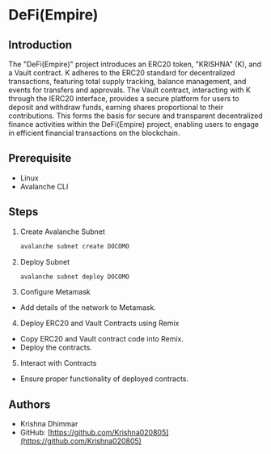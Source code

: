 # DeFi(Empire)

## Introduction

The "DeFi(Empire)" project introduces an ERC20 token, "KRISHNA" (K), and a Vault contract. K adheres to the ERC20 standard for decentralized transactions, featuring total supply tracking, balance management, and events for transfers and approvals. The Vault contract, interacting with K through the IERC20 interface, provides a secure platform for users to deposit and withdraw funds, earning shares proportional to their contributions. This forms the basis for secure and transparent decentralized finance activities within the DeFi(Empire) project, enabling users to engage in efficient financial transactions on the blockchain.

## Prerequisite

- Linux
- Avalanche CLI

## Steps

1. Create Avalanche Subnet
   ```bash
   avalanche subnet create DOCOMO
   ```
2. Deploy Subnet
   ```bash
   avalanche subnet deploy DOCOMO
   ```
3. Configure Metamask

- Add details of the network to Metamask.

4. Deploy ERC20 and Vault Contracts using Remix

- Copy ERC20 and Vault contract code into Remix.
- Deploy the contracts.

5. Interact with Contracts

- Ensure proper functionality of deployed contracts.

## Authors

- Krishna Dhimmar
- GitHub: [https://github.com/Krishna020805](https://github.com/Krishna020805)
